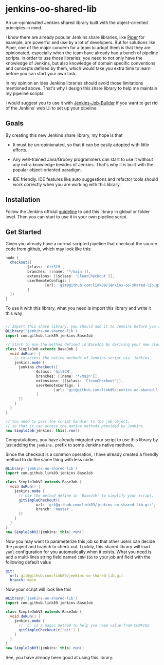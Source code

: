# jenkins-oo-shared-lib

An un-opinionated Jenkins shared library built with the object-oriented
principles in mind.

I know there are already popular Jenkins share libraries, like
[Piper](https://github.com/SAP/jenkins-library) for example, are powerful and 
use by a lot of developers. But for solutions like Piper, one of the major
concern for a team to adopt them is that they are opinionated, especially
when the team have already had a bunch of pipeline scripts. In order to use 
those libraries, you need to not only have the knowledge of Jenkins, but also
knowledge of domain specific conventions and concepts defined by them, 
which would take you extra time to learn before you can start your own task.

In my opinion an idea Jenkins libraries should avoid those limitations mentioned 
above. That's why I design this share library to help me maintain my pipeline scripts.

I would suggest you to use it with 
[Jenkins-Job-Builder](https://jenkins-job-builder.readthedocs.io/en/latest/index.html)
if you want to get rid of the Jenkins' web UI to set up your pipeline.

## Goals

By creating this new Jenkins share library, my hope is that

- It must be un-opinionated, so that it can be easily adopted with little efforts.

- Any well-trained Java/Groovy programmers can start to use it without any extra 
  knowledge besides of Jenkins. That's why it is built with the popular 
  object-oriented paradigm.
  
- IDE friendly. IDE features like auto suggestions and refactor tools should 
  work correctly when you are working with this library.
  
## Installation

Follow the Jenkins official 
[guideline](https://www.jenkins.io/doc/book/pipeline/shared-libraries/#global-shared-libraries) 
to add this library in global or folder level. Then you can start to use it in
your own pipeline script. 
  
## Get Started

Given you already have a normal scripted pipeline that checkout the source code 
from github, which may look like this:

```groovy
node {
  checkout([
          $class: 'GitSCM',
          branches: [[name: '*/main']],
          extensions: [[$class: 'CleanCheckout']],
          userRemoteConfigs: [
                  [url: 'git@github.com:link89/jenkins-oo-shared-lib.git']
          ]
  ])
}
```

To use it with this library, what you need is import this library and write it 
this way
```groovy

// Import this share library, you should add it to Jenkins before you start to use it.
@Library('jenkins-oo-shared-lib')
import com.github.link89.jenkins.BaseJob

// Start to use the method defined in BaseJob by deriving your new class from it
class SimpleJob extends BaseJob {
  void doRun() {
    // to access the native methods of Jenkins script via `jenkins`
    jenkins.node {
      jenkins.checkout([
              $class: 'GitSCM',
              branches: [[name: '*/main']],
              extensions: [[$class: 'CleanCheckout']],
              userRemoteConfigs: [
                      [url: 'git@github.com:link89/jenkins-oo-shared-lib.git']
              ]
      ])
    }
  }
}

// You need to pass the script handler to the job object,
// so that it can access the native methods provided by Jenkins.
new SimpleJob(jenkins: this).run()
```

Congratulations, you have already migrated your script to use this library by
just adding the `jenkins.` prefix to some Jenkins native methods.

Since the checkout is a common operation, I have already created a friendly 
method to do the same thing with less code.

```groovy
@Library('jenkins-oo-shared-lib')
import com.github.link89.jenkins.BaseJob

class SimpleJobV2 extends BaseJob {
  void doRun() {
    jenkins.node {
      // Use the method define in `BaseJob` to simplify your script.
      gitSimpleCheckout([
              url: 'git@github.com:link89/jenkins-oo-shared-lib.git',
              branch: 'master',
      ])
    }
  }
}
new SimpleJobV2(jenkins: this).run()
```

Now you may want to parameterize this job so that other users can decide the
project and branch to check out. Luckily, this shared library will load `yaml`
configuration for you automatically when it exists. What you need is add a 
multi-lines string field named `CONFIGS` to your job anf field with the 
following default value

```yaml
git:
  url: git@github.com:link89/jenkins-oo-shared-lib.git 
  branch: main
```

Now your script will look like this
```groovy
@Library('jenkins-oo-shared-lib')
import com.github.link89.jenkins.BaseJob

class SimpleJobV3 extends BaseJob {
  void doRun() {
    jenkins.node {
      // `c` is a magic method to help you read value from CONFIGS
      gitSimpleCheckout(c('git') )
    }
  }
}
new SimpleJobV3(jenkins: this).run()
```

See, you have already been good at using this library.
